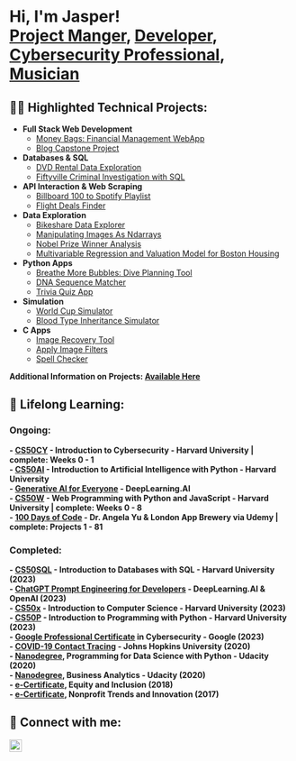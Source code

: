 <h1>Hi, I'm Jasper! <br>
<a href="https://www.linkedin.com/in/jasperdavis/">Project Manger</a>, <a href="https://github.com/jasperadavis#-highlighted-technical-projects">Developer</a>, <a href="https://github.com/JasperADavis/CybersecurityPortfolio/">Cybersecurity Professional</a>, <a href="https://www.instagram.com/j.m.jammin/">Musician</a>
</h1>

<h2>👨‍💻 Highlighted Technical Projects:</h2>

- <b>Full Stack Web Development</b>
  - <a href='https://github.com/JasperADavis/money-bags-financial-management'>Money Bags: Financial Management WebApp</a>
  - <a href='https://github.com/JasperADavis/jasper-blog-project'>Blog Capstone Project</a>
- <b>Databases & SQL</b>
  - <a href='https://github.com/JasperADavis/dvd-rental-db-advanced-sql-project'>DVD Rental Data Exploration</a>
  - <a href='https://github.com/JasperADavis/fiftyville-SQL-criminal-investigation'>Fiftyville Criminal Investigation with SQL</a>
- <b>API Interaction & Web Scraping</b>
  - <a href='https://github.com/JasperADavis/billboard-100-to-Spotify-playlist/tree/main'>Billboard 100 to Spotify Playlist</a>
  - <a href='https://github.com/JasperADavis/flight-deals-finder'>Flight Deals Finder</a>
- <b>Data Exploration</b>
  - <a href='https://github.com/JasperADavis/bikeshare-data-explorer'>Bikeshare Data Explorer</a>
  - <a href='https://drive.google.com/file/d/1HeSQCWMSrNmeO33q7fMX_aI4Z5cc9r1s/view?usp=sharing'>Manipulating Images As Ndarrays</a>
  - <a href='https://drive.google.com/file/d/1I2nuecryF-mC1f2LmGgJOooIRhTagAkd/view?usp=sharing'>Nobel Prize Winner Analysis</a>
  - <a href='https://drive.google.com/file/d/1tQulW0MaJp-SWdPGwP6OgzNr7TXhzH3e/view?usp=sharing'>Multivariable Regression and Valuation Model for Boston Housing</a>
- <b>Python Apps</b>
  - <a href='https://github.com/JasperADavis/breathe-more-bubbles-diving-calculator'>Breathe More Bubbles: Dive Planning Tool</a>
  - <a href='https://github.com/JasperADavis/DNA-sequence-matcher'>DNA Sequence Matcher</a>
  - <a href='https://github.com/JasperADavis/trivia-quiz-app/'>Trivia Quiz App</a>
- <b>Simulation</b>
  - <a href='https://github.com/JasperADavis/world-cup-tournament-simulator'>World Cup Simulator</a>
  - <a href='https://github.com/JasperADavis/blood-type-inheritance-simulator'>Blood Type Inheritance Simulator</a>
- <b>C Apps</b>
  - <a href='https://github.com/JasperADavis/recover-image-recovery-tool'>Image Recovery Tool</a>
  - <a href='https://github.com/JasperADavis/filter-image-filtering'>Apply Image Filters</a>
  - <a href='https://github.com/JasperADavis/speller-text-spell-checker'>Spell Checker</a>

<strong>Additional Information on Projects: <a href="https://github.com/JasperADavis/tech-portfolio/">Available Here</a><strong>

<h2>🌱 Lifelong Learning: </h2>

<h3>Ongoing:</h3>
- <a href="https://cs50.harvard.edu/cybersecurity/">CS50CY</a> - Introduction to Cybersecurity - Harvard University | complete: Weeks 0 - 1 <br>
- <a href="https://cs50.harvard.edu/ai/">CS50AI</a> - Introduction to Artificial Intelligence with Python - Harvard University <br>
- <a href="https://www.coursera.org/learn/generative-ai-for-everyone"> Generative AI for Everyone</a> - DeepLearning.AI <br>
- <a href="https://cs50.harvard.edu/web/">CS50W</a> - Web Programming with Python and JavaScript - Harvard University | complete: Weeks 0 - 8 <br>
- <a href="https://www.udemy.com/course/100-days-of-code/">100 Days of Code</a> - Dr. Angela Yu & London App Brewery via Udemy | complete: Projects 1 - 81 <br>

<h3>Completed:</h3>
- <a href="https://certificates.cs50.io/51d8992b-e9c5-4f17-b5bc-ec6244dc09a9.pdf?size=letter">CS50SQL</a> - Introduction to Databases with SQL - Harvard University (2023) <br>
- <a href="https://www.deeplearning.ai/short-courses/chatgpt-prompt-engineering-for-developers/">ChatGPT Prompt Engineering for Developers</a> - DeepLearning.AI & OpenAI (2023) <br>
- <a href="https://certificates.cs50.io/35c32c8d-688e-492b-a941-5794519d50b9.pdf?size=letter">CS50x</a> - Introduction to Computer Science - Harvard University (2023) <br>
- <a href="https://certificates.cs50.io/a0701292-6229-491b-89a7-39bd563faacd.png?size=letter">CS50P</a> - Introduction to Programming with Python - Harvard University (2023) <br>
- <a href="https://www.credly.com/badges/11d9708a-eb32-48bb-b0e0-28b72ca20620/linked_in_profile">Google Professional Certificate</a> in Cybersecurity - Google (2023) <br>
- <a href="https://coursera.org/share/d1f9fb813a30add97bf13e150dfb8170">COVID-19 Contact Tracing</a> - Johns Hopkins University (2020) <br>
- <a href="https://graduation.udacity.com/confirm/GMHMNWG6">Nanodegree</a>, Programming for Data Science with Python - Udacity (2020) <br>
- <a href="https://graduation.udacity.com/confirm/46RGGRCL">Nanodegree</a>, Business Analytics - Udacity (2020) <br>
- <a href="https://www.credly.com/badges/d6bac562-ad28-4995-b2c3-08133fbda910">e-Certificate</a>,  Equity and Inclusion (2018) <br>
- <a href="https://www.credly.com/badges/5360d41f-3fe3-42c3-9cf2-a2a8918b3d71/linked_in_profile">e-Certificate</a>,  Nonprofit Trends and Innovation (2017) <br>

<h2>🤳 Connect with me:</h2>

[<img align="left" alt="JasperDavis | LinkedIn" width="22px" src="https://cdn.jsdelivr.net/npm/simple-icons@v3/icons/linkedin.svg" />][linkedin]

[linkedin]: https://linkedin.com/in/jasperdavis
